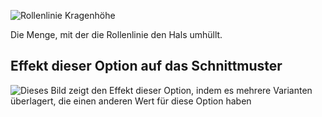 ![Rollenlinie Kragenhöhe](rolllinecollarheight.svg)

Die Menge, mit der die Rollenlinie den Hals umhüllt.

## Effekt dieser Option auf das Schnittmuster

![Dieses Bild zeigt den Effekt dieser Option, indem es mehrere Varianten überlagert, die einen anderen Wert für diese Option haben](jaeger_rolllinecollarheight_sample.svg "Effekt dieser Option auf das Schnittmuster")
